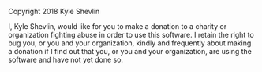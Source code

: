 Copyright 2018 Kyle Shevlin

I, Kyle Shevlin, would like for you to make a donation to a charity or organization fighting abuse in order to use this software. I retain the right to bug you, or you and your organization, kindly and frequently about making a donation if I find out that you, or you and your organization, are using the software and have not yet done so.
